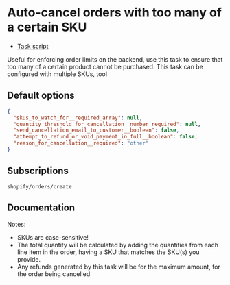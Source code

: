 # Auto-cancel orders with too many of a certain SKU

* [Task script](./script.liquid)

Useful for enforcing order limits on the backend, use this task to ensure that too many of a certain product cannot be purchased. This task can be configured with multiple SKUs, too!

## Default options

```json
{
  "skus_to_watch_for__required_array": null,
  "quantity_threshold_for_cancellation__number_required": null,
  "send_cancellation_email_to_customer__boolean": false,
  "attempt_to_refund_or_void_payment_in_full__boolean": false,
  "reason_for_cancellation__required": "other"
}
```

## Subscriptions

```liquid
shopify/orders/create
```

## Documentation

Notes:

* SKUs are case-sensitive!
* The total quantity will be calculated by adding the quantities from each line item in the order, having a SKU that matches the SKU(s) you provide.
* Any refunds generated by this task will be for the maximum amount, for the order being cancelled.